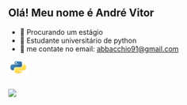 ## Olá! Meu nome é André Vitor

- 🔭 Procurando um estágio
- 🌱 Estudante universitário de python
- 💬 me contate no email: abbacchio91@gmail.com

<img align="center" alt="Nine-Python" height="30" width="40" src="https://raw.githubusercontent.com/devicons/devicon/master/icons/python/python-original.svg">

##
<div>
  <a href = "mailto:abbacchio91@gmail.com"><img src="https://img.shields.io/badge/-Gmail-%23333?style=for-the-badge&logo=gmail&logoColor=white" target="_blank"></a>
</div>
